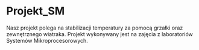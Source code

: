 # Projekt_SM
Nasz projekt polega na stabilizacji temperatury za pomocą grzałki oraz zewnętrznego wiatraka. Projekt wykonywany jest na zajęcia z laboratoriów Systemów Mikroprocesorowych.
